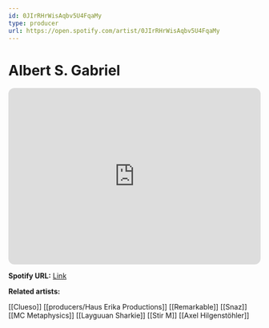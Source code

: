 ```yaml
---
id: 0JIrRHrWisAqbv5U4FqaMy
type: producer
url: https://open.spotify.com/artist/0JIrRHrWisAqbv5U4FqaMy
---
```

# Albert S. Gabriel

<iframe style="border-radius:12px" src="https://open.spotify.com/embed/artist/0JIrRHrWisAqbv5U4FqaMy" width="100%" height="352" frameBorder="0" allowfullscreen="" allow="autoplay; clipboard-write; encrypted-media; fullscreen; picture-in-picture" loading="lazy"></iframe>

**Spotify URL:** [Link](https://open.spotify.com/artist/0JIrRHrWisAqbv5U4FqaMy)

**Related artists:**

[[Clueso]]
[[producers/Haus Erika Productions]]
[[Remarkable]]
[[Snaz]]
[[MC Metaphysics]]
[[Layguuan Sharkie]]
[[Stir M]]
[[Axel Hilgenstöhler]]

